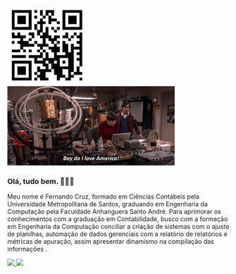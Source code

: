 
<img height = "180em" src =qrcodelandingpag.jpeg/><img height = "180em" src= Engenhariadascoisas.gif />
   
 ### Olá, tudo bem. 👋👋👋
Meu nome é Fernando Cruz, formado em Ciências Contábeis pela Universidade Metropolitana de Santos,  graduando em Engenharia da Computação pela Faculdade Anhanguera Santo André.
Para aprimorar os conhecimentos com a graduação em Contabilidade, busco com a formação em Engenharia da Computação conciliar a criação de sistemas com o ajuste de planilhas, automação de dados gerenciais com a relatório de relatórios e métricas de apuração, assim apresentar dinamismo na compilação das informações .

<div>
  <a href="https://github.com/Nandotecno">
  <img height = "180em" src = "https://github-readme-stats.vercel.app/api?username=Nandotecno&show_icons=true&theme=dark&include_all_commits=true&count_private=true" />
  <img height = "180em" src = "https://github-readme-stats.vercel.app/api/top-langs/?username=Nandotecno&layout=compact&langs_count=7&theme=dark" />
</div>

